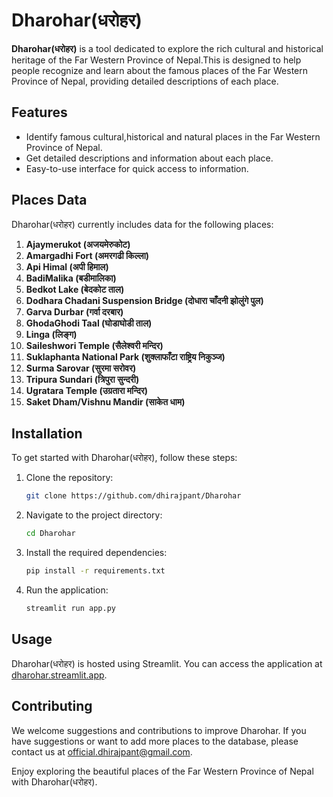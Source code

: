 # Dharohar(धरोहर)

**Dharohar(धरोहर)** is a tool dedicated to explore the rich cultural and historical heritage of the Far Western Province of Nepal.This is designed to help people recognize and learn about the famous places of the Far Western Province of Nepal, providing detailed descriptions of each place.

## Features

- Identify famous cultural,historical and natural places in the Far Western Province of Nepal.
- Get detailed descriptions and information about each place.
- Easy-to-use interface for quick access to information.

## Places Data

Dharohar(धरोहर) currently includes data for the following places:

1. **Ajaymerukot (अजयमेरुकोट)**
2. **Amargadhi Fort (अमरगढी किल्ला)**
3. **Api Himal (अपी हिमाल)**
4. **BadiMalika (बडीमालिका)**
5. **Bedkot Lake (बेदकोट ताल)**
6. **Dodhara Chadani Suspension Bridge (दोधारा चाँदनी झोलुंगे पुल)**
7. **Garva Durbar (गर्वा दरबार)**
8. **GhodaGhodi Taal (घोडाघोडी ताल)**
9. **Linga (लिङ्ग)**
10. **Saileshwori Temple (सैलेश्वरी मन्दिर)**
11. **Suklaphanta National Park (शुक्लाफाँटा राष्ट्रिय निकुञ्ज)**
12. **Surma Sarovar (सुरमा सरोवर)**
13. **Tripura Sundari (त्रिपुरा सुन्दरी)**
14. **Ugratara Temple (उग्रतारा मन्दिर)**
15. **Saket Dham/Vishnu Mandir (साकेत धाम)**

## Installation

To get started with Dharohar(धरोहर), follow these steps:

1. Clone the repository:
   ```bash
   git clone https://github.com/dhirajpant/Dharohar
   ```
2. Navigate to the project directory:
   ```bash
   cd Dharohar
   ```
3. Install the required dependencies:
   ```bash
   pip install -r requirements.txt
   ```
4. Run the application:
   ```bash
   streamlit run app.py
   ```

## Usage

Dharohar(धरोहर) is hosted using Streamlit. You can access the application at [dharohar.streamlit.app](https://dharohar.streamlit.app).

## Contributing

We welcome suggestions and contributions to improve Dharohar. If you have suggestions or want to add more places to the database, please contact us at [official.dhirajpant@gmail.com](mailto:official.dhirajpant@gmail.com).

Enjoy exploring the beautiful places of the Far Western Province of Nepal with Dharohar(धरोहर).
